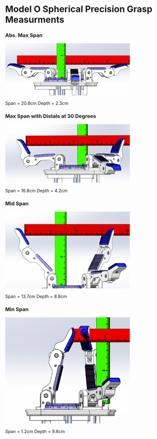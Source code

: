 
# Model O Spherical Precision Grasp Measurments


### Abs. Max Span
<img src="Images/ModelO_ConfB_Precision_Max.png" width="400">

Span = 20.8cm
Depth = 2.3cm


### Max Span with Distals at 30 Degrees
<img src="Images/ModelO_ConfB_Precision_Max30.png" width="400">

Span = 16.8cm
Depth = 4.2cm


### Mid Span
<img src="Images/ModelO_ConfB_Precision_Mid.png" width="400">

Span = 13.7cm
Depth = 8.8cm


### Min Span
<img src="Images/ModelO_ConfB_Precision_Min.png" width="400">

Span = 1.2cm
Depth = 9.8cm

